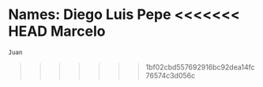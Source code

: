 Names: 
	Diego
	Luis
	Pepe
<<<<<<< HEAD
    Marcelo
=======
	Juan
>>>>>>> 1bf02cbd557692916bc92dea14fc76574c3d056c
